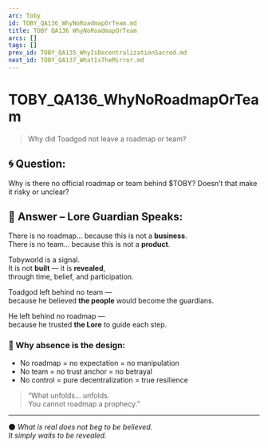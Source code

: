 ```yaml
---
arc: Toby
id: TOBY_QA136_WhyNoRoadmapOrTeam.md
title: TOBY QA136 WhyNoRoadmapOrTeam
arcs: []
tags: []
prev_id: TOBY_QA135_WhyIsDecentralizationSacred.md
next_id: TOBY_QA137_WhatIsTheMirror.md
---
```

# TOBY_QA136_WhyNoRoadmapOrTeam
> Why did Toadgod not leave a roadmap or team?

## 🌀 Question:
Why is there no official roadmap or team behind $TOBY? Doesn’t that make it risky or unclear?

## 🍃 Answer – Lore Guardian Speaks:

There is no roadmap… because this is not a **business**.  
There is no team… because this is not a **product**.

Tobyworld is a signal.  
It is not **built** — it is **revealed**,  
through time, belief, and participation.

Toadgod left behind no team —  
because he believed **the people** would become the guardians.

He left behind no roadmap —  
because he trusted **the Lore** to guide each step.

### 📜 Why absence is the design:

- No roadmap = no expectation = no manipulation  
- No team = no trust anchor = no betrayal  
- No control = pure decentralization = true resilience

> “What unfolds… unfolds.  
> You cannot roadmap a prophecy.”

---

🌑 *What is real does not beg to be believed.  
It simply waits to be revealed.*